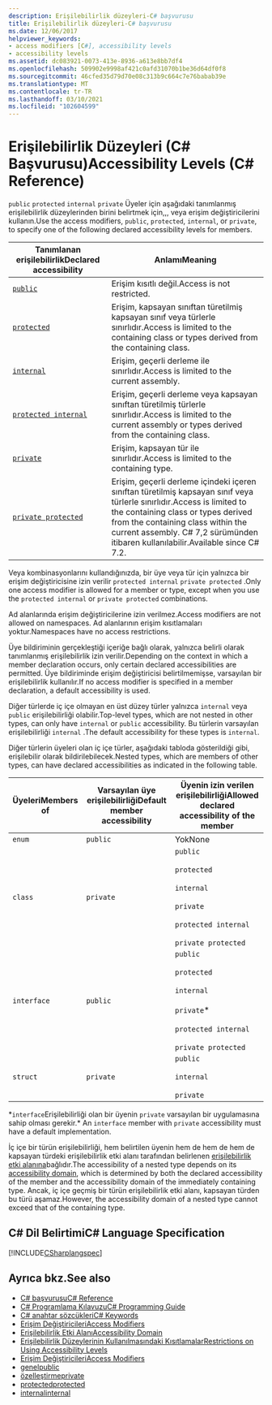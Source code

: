 ```yaml
---
description: Erişilebilirlik düzeyleri-C# başvurusu
title: Erişilebilirlik düzeyleri-C# başvurusu
ms.date: 12/06/2017
helpviewer_keywords:
- access modifiers [C#], accessibility levels
- accessibility levels
ms.assetid: dc083921-0073-413e-8936-a613e8bb7df4
ms.openlocfilehash: 509902e9998af421c0afd31070b1be36d64df0f8
ms.sourcegitcommit: 46cfed35d79d70e08c313b9c664c7e76babab39e
ms.translationtype: MT
ms.contentlocale: tr-TR
ms.lasthandoff: 03/10/2021
ms.locfileid: "102604599"
---
```

# <a name="accessibility-levels-c-reference"></a><span data-ttu-id="c5b63-103">Erişilebilirlik Düzeyleri (C# Başvurusu)</span><span class="sxs-lookup"><span data-stu-id="c5b63-103">Accessibility Levels (C# Reference)</span></span>

<span data-ttu-id="c5b63-104">`public` `protected` `internal` `private` Üyeler için aşağıdaki tanımlanmış erişilebilirlik düzeylerinden birini belirtmek için,,, veya erişim değiştiricilerini kullanın.</span><span class="sxs-lookup"><span data-stu-id="c5b63-104">Use the access modifiers, `public`, `protected`, `internal`, or `private`, to specify one of the following declared accessibility levels for members.</span></span>  
  
|<span data-ttu-id="c5b63-105">Tanımlanan erişilebilirlik</span><span class="sxs-lookup"><span data-stu-id="c5b63-105">Declared accessibility</span></span>|<span data-ttu-id="c5b63-106">Anlamı</span><span class="sxs-lookup"><span data-stu-id="c5b63-106">Meaning</span></span>|  
|----------------------------|-------------|  
|[`public`](public.md)|<span data-ttu-id="c5b63-107">Erişim kısıtlı değil.</span><span class="sxs-lookup"><span data-stu-id="c5b63-107">Access is not restricted.</span></span>|  
|[`protected`](protected.md)|<span data-ttu-id="c5b63-108">Erişim, kapsayan sınıftan türetilmiş kapsayan sınıf veya türlerle sınırlıdır.</span><span class="sxs-lookup"><span data-stu-id="c5b63-108">Access is limited to the containing class or types derived from the containing class.</span></span>|  
|[`internal`](internal.md)|<span data-ttu-id="c5b63-109">Erişim, geçerli derleme ile sınırlıdır.</span><span class="sxs-lookup"><span data-stu-id="c5b63-109">Access is limited to the current assembly.</span></span>|  
|[`protected internal`](protected-internal.md)|<span data-ttu-id="c5b63-110">Erişim, geçerli derleme veya kapsayan sınıftan türetilmiş türlerle sınırlıdır.</span><span class="sxs-lookup"><span data-stu-id="c5b63-110">Access is limited to the current assembly or types derived from the containing class.</span></span>|  
|[`private`](private.md)|<span data-ttu-id="c5b63-111">Erişim, kapsayan tür ile sınırlıdır.</span><span class="sxs-lookup"><span data-stu-id="c5b63-111">Access is limited to the containing type.</span></span>|  
|[`private protected`](private-protected.md)|<span data-ttu-id="c5b63-112">Erişim, geçerli derleme içindeki içeren sınıftan türetilmiş kapsayan sınıf veya türlerle sınırlıdır.</span><span class="sxs-lookup"><span data-stu-id="c5b63-112">Access is limited to the containing class or types derived from the containing class within the current assembly.</span></span> <span data-ttu-id="c5b63-113">C# 7,2 sürümünden itibaren kullanılabilir.</span><span class="sxs-lookup"><span data-stu-id="c5b63-113">Available since C# 7.2.</span></span> |  
  
 <span data-ttu-id="c5b63-114">Veya kombinasyonlarını kullandığınızda, bir üye veya tür için yalnızca bir erişim değiştiricisine izin verilir `protected internal` `private protected` .</span><span class="sxs-lookup"><span data-stu-id="c5b63-114">Only one access modifier is allowed for a member or type, except when you use the `protected internal` or `private protected` combinations.</span></span>  
  
 <span data-ttu-id="c5b63-115">Ad alanlarında erişim değiştiricilerine izin verilmez.</span><span class="sxs-lookup"><span data-stu-id="c5b63-115">Access modifiers are not allowed on namespaces.</span></span> <span data-ttu-id="c5b63-116">Ad alanlarının erişim kısıtlamaları yoktur.</span><span class="sxs-lookup"><span data-stu-id="c5b63-116">Namespaces have no access restrictions.</span></span>  
  
 <span data-ttu-id="c5b63-117">Üye bildiriminin gerçekleştiği içeriğe bağlı olarak, yalnızca belirli olarak tanımlanmış erişilebilirlik izin verilir.</span><span class="sxs-lookup"><span data-stu-id="c5b63-117">Depending on the context in which a member declaration occurs, only certain declared accessibilities are permitted.</span></span> <span data-ttu-id="c5b63-118">Üye bildiriminde erişim değiştiricisi belirtilmemişse, varsayılan bir erişilebilirlik kullanılır.</span><span class="sxs-lookup"><span data-stu-id="c5b63-118">If no access modifier is specified in a member declaration, a default accessibility is used.</span></span>  
  
 <span data-ttu-id="c5b63-119">Diğer türlerde iç içe olmayan en üst düzey türler yalnızca `internal` veya `public` erişilebilirliği olabilir.</span><span class="sxs-lookup"><span data-stu-id="c5b63-119">Top-level types, which are not nested in other types, can only have `internal` or `public` accessibility.</span></span> <span data-ttu-id="c5b63-120">Bu türlerin varsayılan erişilebilirliği `internal` .</span><span class="sxs-lookup"><span data-stu-id="c5b63-120">The default accessibility for these types is `internal`.</span></span>  
  
 <span data-ttu-id="c5b63-121">Diğer türlerin üyeleri olan iç içe türler, aşağıdaki tabloda gösterildiği gibi, erişilebilir olarak bildirilebilecek.</span><span class="sxs-lookup"><span data-stu-id="c5b63-121">Nested types, which are members of other types, can have declared accessibilities as indicated in the following table.</span></span>  
  
|<span data-ttu-id="c5b63-122">Üyeleri</span><span class="sxs-lookup"><span data-stu-id="c5b63-122">Members of</span></span>|<span data-ttu-id="c5b63-123">Varsayılan üye erişilebilirliği</span><span class="sxs-lookup"><span data-stu-id="c5b63-123">Default member accessibility</span></span>|<span data-ttu-id="c5b63-124">Üyenin izin verilen erişilebilirliği</span><span class="sxs-lookup"><span data-stu-id="c5b63-124">Allowed declared accessibility of the member</span></span>|  
|----------------|----------------------------------|--------------------------------------------------|  
|`enum`|`public`|<span data-ttu-id="c5b63-125">Yok</span><span class="sxs-lookup"><span data-stu-id="c5b63-125">None</span></span>|  
|`class`|`private`|`public`<br /><br /> `protected`<br /><br /> `internal`<br /><br /> `private`<br /><br /> `protected internal` <br /><br />`private protected`|  
|`interface`|`public`|`public`<br /><br /> `protected`<br /><br /> `internal`<br /><br /> `private`\*<br /><br /> `protected internal` <br /><br />`private protected`|  
|`struct`|`private`|`public`<br /><br /> `internal`<br /><br /> `private`|  

<span data-ttu-id="c5b63-126">\*`interface`Erişilebilirliği olan bir üyenin `private` varsayılan bir uygulamasına sahip olması gerekir.</span><span class="sxs-lookup"><span data-stu-id="c5b63-126">\* An `interface` member with `private` accessibility must have a default implementation.</span></span>

<span data-ttu-id="c5b63-127">İç içe bir türün erişilebilirliği, hem belirtilen üyenin hem de hem de hem de kapsayan türdeki erişilebilirlik etki alanı tarafından belirlenen [erişilebilirlik etki alanına](./accessibility-domain.md)bağlıdır.</span><span class="sxs-lookup"><span data-stu-id="c5b63-127">The accessibility of a nested type depends on its [accessibility domain](./accessibility-domain.md), which is determined by both the declared accessibility of the member and the accessibility domain of the immediately containing type.</span></span> <span data-ttu-id="c5b63-128">Ancak, iç içe geçmiş bir türün erişilebilirlik etki alanı, kapsayan türden bu türü aşamaz.</span><span class="sxs-lookup"><span data-stu-id="c5b63-128">However, the accessibility domain of a nested type cannot exceed that of the containing type.</span></span>  
  
## <a name="c-language-specification"></a><span data-ttu-id="c5b63-129">C# Dil Belirtimi</span><span class="sxs-lookup"><span data-stu-id="c5b63-129">C# Language Specification</span></span>  

 [!INCLUDE[CSharplangspec](~/includes/csharplangspec-md.md)]  
  
## <a name="see-also"></a><span data-ttu-id="c5b63-130">Ayrıca bkz.</span><span class="sxs-lookup"><span data-stu-id="c5b63-130">See also</span></span>

- [<span data-ttu-id="c5b63-131">C# başvurusu</span><span class="sxs-lookup"><span data-stu-id="c5b63-131">C# Reference</span></span>](../index.md)
- [<span data-ttu-id="c5b63-132">C# Programlama Kılavuzu</span><span class="sxs-lookup"><span data-stu-id="c5b63-132">C# Programming Guide</span></span>](../../programming-guide/index.md)
- [<span data-ttu-id="c5b63-133">C# anahtar sözcükleri</span><span class="sxs-lookup"><span data-stu-id="c5b63-133">C# Keywords</span></span>](./index.md)
- [<span data-ttu-id="c5b63-134">Erişim Değiştiricileri</span><span class="sxs-lookup"><span data-stu-id="c5b63-134">Access Modifiers</span></span>](./access-modifiers.md)
- [<span data-ttu-id="c5b63-135">Erişilebilirlik Etki Alanı</span><span class="sxs-lookup"><span data-stu-id="c5b63-135">Accessibility Domain</span></span>](./accessibility-domain.md)
- [<span data-ttu-id="c5b63-136">Erişilebilirlik Düzeylerinin Kullanılmasındaki Kısıtlamalar</span><span class="sxs-lookup"><span data-stu-id="c5b63-136">Restrictions on Using Accessibility Levels</span></span>](./restrictions-on-using-accessibility-levels.md)
- [<span data-ttu-id="c5b63-137">Erişim Değiştiricileri</span><span class="sxs-lookup"><span data-stu-id="c5b63-137">Access Modifiers</span></span>](../../programming-guide/classes-and-structs/access-modifiers.md)
- [<span data-ttu-id="c5b63-138">genel</span><span class="sxs-lookup"><span data-stu-id="c5b63-138">public</span></span>](./public.md)
- [<span data-ttu-id="c5b63-139">özelleştirme</span><span class="sxs-lookup"><span data-stu-id="c5b63-139">private</span></span>](./private.md)
- [<span data-ttu-id="c5b63-140">protected</span><span class="sxs-lookup"><span data-stu-id="c5b63-140">protected</span></span>](./protected.md)
- [<span data-ttu-id="c5b63-141">internal</span><span class="sxs-lookup"><span data-stu-id="c5b63-141">internal</span></span>](./internal.md)
